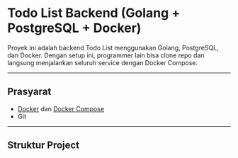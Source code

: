 # Todo List Backend (Golang + PostgreSQL + Docker)

Proyek ini adalah backend Todo List menggunakan Golang, PostgreSQL, dan Docker. Dengan setup ini, programmer lain bisa clone repo dan langsung menjalankan seluruh service dengan Docker Compose.

---

## Prasyarat

- [Docker](https://www.docker.com/get-started) dan [Docker Compose](https://docs.docker.com/compose/install/)
- Git

---

## Struktur Project

